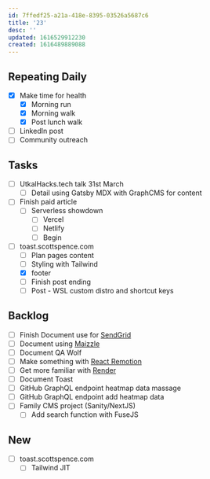 ```yaml
---
id: 7ffedf25-a21a-418e-8395-03526a5687c6
title: '23'
desc: ''
updated: 1616529912230
created: 1616489889088
---
```


## Repeating Daily

- [x] Make time for health
  - [x] Morning run
  - [x] Morning walk
  - [x] Post lunch walk
- [ ] LinkedIn post
- [ ] Community outreach

## Tasks

- [ ] UtkalHacks.tech talk 31st March
  - [ ] Detail using Gatsby MDX with GraphCMS for content
- [ ] Finish paid article
  - [ ] Serverless showdown
    - [ ] Vercel
    - [ ] Netlify
    - [ ] Begin
- [ ] toast.scottspence.com
  - [ ] Plan pages content
  - [ ] Styling with Tailwind
  - [x] footer
  - [ ] Finish post ending
  - [ ] Post - WSL custom distro and shortcut keys

## Backlog

- [ ] Finish Document use for [SendGrid]
- [ ] Document using [Maizzle]
- [ ] Document QA Wolf
- [ ] Make something with [React Remotion]
- [ ] Get more familiar with [Render]
- [ ] Document Toast
- [ ] GitHub GraphQL endpoint heatmap data massage
- [ ] GitHub GraphQL endpoint add heatmap data
- [ ] Family CMS project (Sanity/NextJS)
  - [ ] Add search function with FuseJS

## New

- [ ] toast.scottspence.com
  - [ ] Tailwind JIT

<!-- Links -->

[react remotion]:
  https://twitter.com/JNYBGR/status/1358824089960542208
[maizzle]: https://maizzle.com/
[sendgrid]: https://app.sendgrid.com
[render]: https://render.com/
